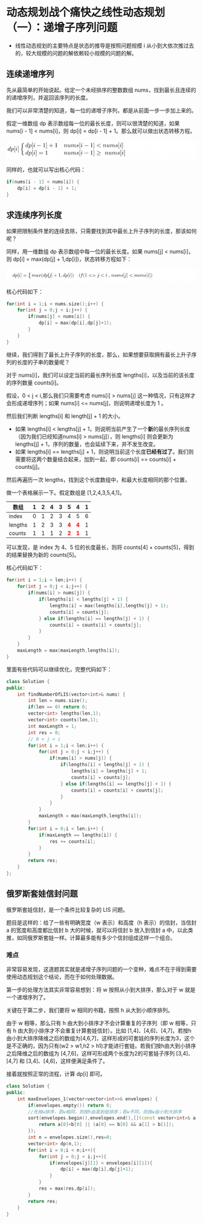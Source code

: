# 动态规划战个痛快之线性动态规划（一）：递增子序列问题

* 线性动态规划的主要特点是状态的推导是按照问题规模 i 从小到大依次推过去的，较大规模的问题的解依赖较小规模的问题的解。


<!--这里有几种典型的例题：
* 最长上升子序列(LIS):Longest IncreasingSubsequence
* 最长连续序列(LCS):Longest Consecutive Sequence
* 最长连续递增序列(LCIS):Longest Continuous Increasing Subsequence
* 最长公共子序列(LCS): Longest Common Subsequence

-->


## 连续递增序列
先从最简单的开始说起。给定一个未经排序的整数数组 nums，找到最长且连续的的递增序列，并返回该序列的长度。

我们可以非常清楚的知道，每一位的递增子序列，都是从前面一步一步加上来的。

假定一维数组 dp 表示数组每一位的最长长度，则可以很清楚的知道，如果 nums[i - 1] < nums[i]，则 dp[i] = dp[i - 1] + 1。那么就可以做出状态转移方程。

![](https://github.com/BiBoyang/Algorithm_Rex/blob/master/Image/leetcode_0674_00.png?raw=true)

同样的，也就可以写出核心代码：
```C++
if(nums[i - 1] < nums[i]) {
    dp[i] = dp[i - 1] + 1;
}
```


## 求连续序列长度

如果把限制条件里的连续去除，只需要找到其中最长上升子序列的长度，那该如何呢？

同样，用一维数组 dp 表示数组中每一位的最长长度。如果 nums[j] < nums[i]，则
dp[i] = max(dp[j] + 1,dp[i])，状态转移方程如下：

![](https://github.com/BiBoyang/Algorithm_Rex/blob/master/Image/leetcode_0300.png?raw=true)

核心代码如下：
```C++
for(int i = 1;i < nums.size();i++) {
    for(int j = 0;j < i;j++) {
        if(nums[j] < nums[i]) {
            dp[i] = max(dp[i],dp[j]+1);
        }
    }
}
```

继续，我们得到了最长上升子序列的长度，那么，如果想要获取拥有最长上升子序列的长度的子串的数量呢？

对于 nums[i]，我们可以设定当前的最长序列长度 lengths[i]，以及当前的该长度的序列数量 counts[i]。

假设，0 < j < i,那么我们只需要考虑 nums[i] > nums[j] 这一种情况，只有这样才会形成递增序列；如果 nums[i] <= nums[j]，则说明递增长度为 1 。

然后我们判断 lengths[i] 和 length[j] + 1 的大小。
* 如果 lengths[i] < lengths[j] + 1，则说明当前产生了一个**新**的最长序列长度（因为我们已经知道nums[i] > nums[j]），则 lengths[i] 则会更新为 lengths[j] + 1，序列的数量，也会延续下来，并不发生改变。
* 如果 lengths[i] == lengths[j] + 1，则说明当前这个长度**已经有过了**。我们则需要将这两个数量结合起来，加到一起，即 counts[i] == counts[i] + counts[j]。

然后再遍历一次 lengths，找到这个长度数组中，和最大长度相同的那个位置，

做一个表格展示一下。假定数组是 [1,2,4,3,5,4,1]。


| 数组  | 1  | 2  | 4  |  3 |  5 | 4  |  1 |
|---|---|---|---|---|---|---|---|
| index  | 0  | 1  | 2  | 3  | 4  | 5  | 6  |
| lengths  | 1  | 2  | 3  | 3  |  <font color=#FF0000 >**4**</font> |  <font color=#FF0000 >**4**</font> |  1 |
| counts  | 1  |  1 |  1 | 2  |  <font color=#FF0000 >**2**</font> |  <font color=#FF0000 >**1**</font> |  1 |

可以发现，是 index 为 4、5 位的长度最长，则将 counts[4] + counts[5]，得到的结果替换为新的 counts[5]。

核心代码如下：
```C++
for(int i = 1;i < len;i++) {
    for(int j = 0;j < i;j++) {
        if(nums[i] > nums[j]) {
            if(lengths[i] < lengths[j] + 1) {
                lengths[i] = max(lengths[i],lengths[j] + 1);
                counts[i] = counts[j];
            } else if(lengths[i] == lengths[j] + 1) {
                counts[i] = counts[i] + counts[j];
            }
        }
    }
    maxLength = max(maxLength,lengths[i]);
}
```

里面有些代码可以继续优化，完整代码如下：

```C++
class Solution {
public:
    int findNumberOfLIS(vector<int>& nums) {
        int len = nums.size();
        if(len == 0) return 0;
        vector<int> lengths(len,1);
        vector<int> counts(len,1);
        int maxLength = 1;
        int res = 0;
        // 0 < j < i
        for(int i = 1;i < len;i++) {
            for(int j = 0;j < i;j++) {
                if(nums[i] > nums[j]) {
                    if(lengths[i] < lengths[j] + 1) {
                        lengths[i] = lengths[j] + 1;
                        counts[i] = counts[j];
                    } else if(lengths[i] == lengths[j] + 1) {
                        counts[i] = counts[i] + counts[j];
                    }
                }
            }
            maxLength = max(maxLength,lengths[i]);
        }
        for(int i = 0;i < len;i++) {
            if(maxLength == lengths[i]) {
                res += counts[i];
            }
        }
        return res;
    }
};
```

## 俄罗斯套娃信封问题
俄罗斯套娃信封，是一个条件比较复杂的 LIS 问题。

题目是这样的：给了一些有明确宽度（w 表示）和高度（h 表示）的信封，当信封 a 的宽度和高度都比信封 b 大的时候，就可以将信封 b 放入到信封 a 中，以此类推，如同俄罗斯套娃一样。计算最多能有多少个信封组成这样一个组合。

### 难点

非常容易发现，这道题其实就是递增子序列问题的一个变种，难点不在于得到需要使用动态规划这个结论，而在于如何处理数据。

第一步的处理方法其实非常容易想到：将 w 按照从小到大排序，那么对于 w 就是一个递增序列了。

关键在于第二步，我们要将 w 相同的书籍，按照 h 从大到小顺序排列。

由于 w 相等，那么只有 h 由大到小排序才不会计算重复的子序列（即 w 相等，只有 h 由大到小排序才不会重复计算套娃信封）。比如 [1,4]、[4,6]、[4,7]，若按h由小到大排序降维之后的数组为[4,6,7]，这样形成的可套娃的序列长度为3，这个是不正确的，因为只有(w2 > w1,h2 > h1)才能进行套娃。若我们按h由大到小排序之后降维之后的数组为 [4,7,6]，这样可形成两个长度为2的可套娃子序列 [3,4]、[4,7] 和 [3,4]、[4,6]，这样便满足条件了。

接着就按照正常的流程，计算 dp[i] 即可。

```C++
class Solution {
public:
    int maxEnvelopes_1(vector<vector<int>>& envelopes) {
        if(envelopes.empty()) return 0;
        //先按w排序，若w相同，则按h由高到低排序；若w不同，则按w由小到大排序
        sort(envelopes.begin(),envelopes.end(),[](const vector<int>& a,const vector<int>& b){
            return a[0]<b[0] || (a[0] == b[0] && a[1] > b[1]);
        });
        int n = envelopes.size(),res=0;
        vector<int> dp(n,1);
        for(int i = 0;i < n;i++){
            for(int j = 0;j < i;j++){
                if(envelopes[j][1] < envelopes[i][1]){
                    dp[i] = max(dp[i],dp[j]+1);
                }
            }
            res = max(res,dp[i]);
        }
        return res;
    }
}
```

